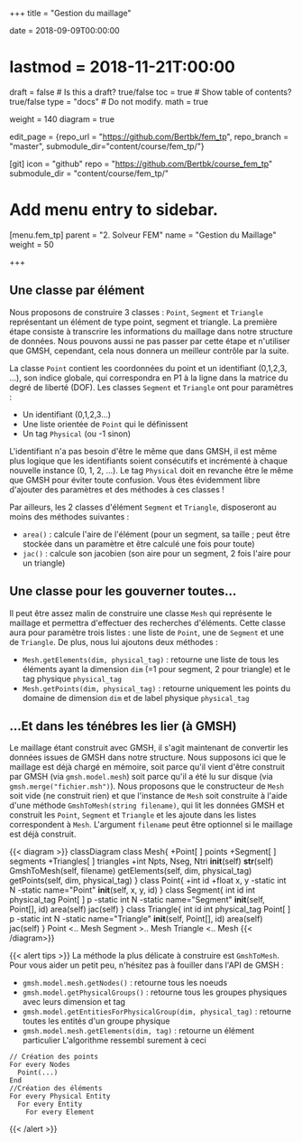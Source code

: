 +++
title = "Gestion du maillage"

date = 2018-09-09T00:00:00
# lastmod = 2018-11-21T:00:00

draft = false  # Is this a draft? true/false
toc = true  # Show table of contents? true/false
type = "docs"  # Do not modify.
math = true

weight = 140
diagram = true

edit_page = {repo_url = "https://github.com/Bertbk/fem_tp", repo_branch = "master", submodule_dir="content/course/fem_tp/"}

[git]
  icon = "github"
  repo = "https://github.com/Bertbk/course_fem_tp"
  submodule_dir = "content/course/fem_tp/"

# Add menu entry to sidebar.
[menu.fem_tp]
  parent = "2. Solveur FEM"
  name = "Gestion du Maillage"
  weight = 50

+++


## Une classe par élément

Nous proposons de construire 3 classes : `Point`, `Segment` et `Triangle` représentant un élément de type point, segment et triangle. La première étape consiste à transcrire les informations du maillage dans notre structure de données. Nous pouvons aussi ne pas passer par cette étape et n'utiliser que GMSH, cependant, cela nous donnera un meilleur contrôle par la suite.


La classe `Point` contient les coordonnées du point et un identifiant (0,1,2,3, ...), son indice globale, qui correspondra en P1 à la ligne dans la matrice du degré de liberté (DOF). Les classes `Segment` et `Triangle` ont pour paramètres :

- Un identifiant (0,1,2,3...)
- Une liste orientée de `Point` qui le définissent
- Un tag `Physical` (ou -1 sinon)

L'identifiant n'a pas besoin d'être le même que dans GMSH, il est même plus logique que les identifiants soient consécutifs et incrémenté à chaque nouvelle instance (0, 1, 2, ...). Le tag `Physical` doit en revanche être le même que GMSH pour éviter toute confusion. Vous êtes évidemment libre d'ajouter des paramètres et des méthodes à ces classes ! 

Par ailleurs, les 2 classes d'élément `Segment` et `Triangle`, disposeront au moins des méthodes suivantes :

- `area()` : calcule l'aire de l'élément (pour un segment, sa taille ; peut être stockée dans un paramètre et être calculé une fois pour toute)
- `jac()` : calcule son jacobien (son aire pour un segment, 2 fois l'aire pour un triangle)



## Une classe pour les gouverner toutes...

Il peut être assez malin de construire une classe `Mesh` qui représente le maillage et permettra d'effectuer des recherches d'éléments. Cette classe aura pour paramètre trois listes : une liste de `Point`, une de `Segment` et une de `Triangle`. De plus, nous lui ajoutons deux méthodes :

- `Mesh.getElements(dim, physical_tag)` : retourne une liste de tous les éléments ayant la dimension `dim` (=1 pour segment, 2 pour triangle) et le tag physique `physical_tag`
- `Mesh.getPoints(dim, physical_tag)` : retourne uniquement les points du domaine de dimension `dim` et de label physique `physical_tag`

## ...Et dans les ténébres les lier (à GMSH)

Le maillage étant construit avec GMSH, il s'agit maintenant de convertir les données issues de GMSH dans notre structure. Nous supposons ici que le maillage est déjà chargé en mémoire, soit parce qu'il vient d'être construit par GMSH (via `gmsh.model.mesh`) soit parce qu'il a été lu sur disque (via `gmsh.merge("fichier.msh")`). Nous proposons que le constructeur de `Mesh` soit vide (ne construit rien) et que l'instance de `Mesh` soit construite à l'aide d'une méthode `GmshToMesh(string filename)`, qui lit les données GMSH et construit les `Point`, `Segment` et `Triangle` et les ajoute dans les listes correspondent à `Mesh`. L'argument `filename` peut être optionnel si le maillage est déjà construit.

{{< diagram >}}
classDiagram
    class Mesh{
          +Point[ ] points
          +Segment[ ] segments
          +Triangles[ ] triangles
          +int Npts, Nseg, Ntri
          __init__(self)
          __str__(self)
          GmshToMesh(self, filename)
          getElements(self, dim, physical_tag)
          getPoints(self, dim, physical_tag)
      }
      class Point{
          +int id
          +float x, y
          -static int N
          -static name="Point"
          __init__(self, x, y, id)
      }
      class Segment{
          int id
          int physical_tag
          Point[ ] p
          -static int N
          -static name="Segment"
          __init__(self, Point[], id)
          area(self)
          jac(self)
      }
      class Triangle{
          int id
          int physical_tag
          Point[ ] p
          -static int N
          -static name="Triangle"
          __init__(self, Point[], id)
          area(self)
          jac(self)
      }
      Point <.. Mesh
      Segment >.. Mesh
      Triangle <.. Mesh
{{< /diagram>}}

{{< alert tips >}}
La méthode la plus délicate à construire est `GmshToMesh`. Pour vous aider un petit peu, n'hésitez pas à fouiller dans l'API de GMSH :

- `gmsh.model.mesh.getNodes()` : retourne tous les noeuds
- `gmsh.model.getPhysicalGroups()` : retourne tous les groupes physiques avec leurs dimension et tag
- `gmsh.model.getEntitiesForPhysicalGroup(dim, physical_tag)` : retourne toutes les entités d'un groupe physique
- `gmsh.model.mesh.getElements(dim, tag)` : retourne un élément particulier
L'algorithme ressembl surement à ceci
```
// Création des points
For every Nodes
  Point(...)
End
//Création des éléments
For every Physical Entity
  For every Entity
    For every Element

```

{{< /alert >}}